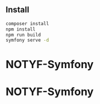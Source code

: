 ## Install

```bash
composer install
npm install
npm run build
symfony serve -d
``` 

# NOTYF-Symfony
# NOTYF-Symfony
